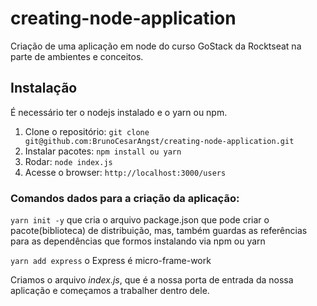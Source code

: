 # creating-node-application
Criação de uma aplicação em node do curso GoStack da Rocktseat na parte de ambientes e conceitos.

## Instalação

É necessário ter o nodejs instalado e o yarn ou npm.

1. Clone o repositório: `git clone git@github.com:BrunoCesarAngst/creating-node-application.git`
2. Instalar pacotes: `npm install ou yarn`
3. Rodar: `node index.js`
4. Acesse o browser: `http://localhost:3000/users`

### Comandos dados para a criação da aplicação:

`yarn init -y` que cria o arquivo package.json que pode criar o pacote(biblioteca) de distribuição, mas, também guardas as referências para as dependências que formos instalando via npm ou yarn

`yarn add express` o Express é micro-frame-work

Criamos o arquivo *index.js*, que é a nossa porta de entrada da nossa aplicação e começamos a trabalher dentro dele.